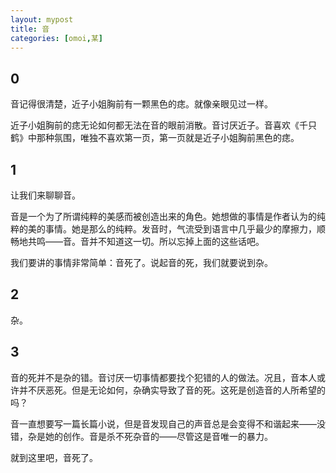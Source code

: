 ```yaml
---
layout: mypost
title: 音
categories: [omoi,某]
---
```




## 0

音记得很清楚，近子小姐胸前有一颗黑色的痣。就像亲眼见过一样。

近子小姐胸前的痣无论如何都无法在音的眼前消散。音讨厌近子。音喜欢《千只鹤》中那种氛围，唯独不喜欢第一页，第一页就是近子小姐胸前黑色的痣。



## 1

让我们来聊聊音。

音是一个为了所谓纯粹的美感而被创造出来的角色。她想做的事情是作者认为的纯粹的美的事情。她是那么的纯粹。发音时，气流受到语言中几乎最少的摩擦力，顺畅地共鸣——音。音并不知道这一切。所以忘掉上面的这些话吧。

我们要讲的事情非常简单：音死了。说起音的死，我们就要说到杂。



## 2

杂。



## 3

音的死并不是杂的错。音讨厌一切事情都要找个犯错的人的做法。况且，音本人或许并不厌恶死。但是无论如何，杂确实导致了音的死。这死是创造音的人所希望的吗？

音一直想要写一篇长篇小说，但是音发现自己的声音总是会变得不和谐起来——没错，杂是她的创作。音是杀不死杂音的——尽管这是音唯一的暴力。

就到这里吧，音死了。